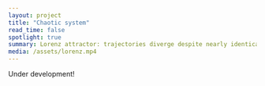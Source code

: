 ```yaml
---
layout: project
title: "Chaotic system"
read_time: false
spotlight: true
summary: Lorenz attractor: trajectories diverge despite nearly identical initial conditions.
media: /assets/lorenz.mp4
---
```

Under development!